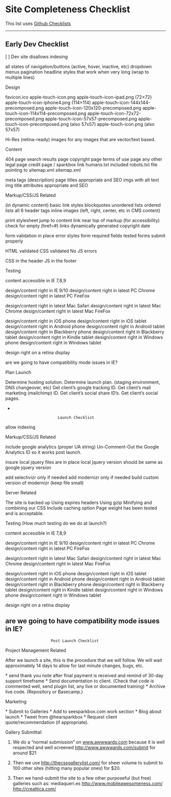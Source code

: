 # Site Completeness Checklist
This list uses [Github Checklists](https://github.com/blog/1375-task-lists-in-gfm-issues-pulls-comments)

---

## Early Dev Checklist 


[ ] Dev site disallows indexing

all states of navigation/buttons (active, hover, inactive, etc)
dropdown menus
pagination
headline styles that work when very long (wrap to multiple lines)

  Design

favicon.ico
apple-touch-icon.png
apple-touch-icon-ipad.png (72×72)
apple-touch-icon-iphone4.png (114×114)
apple-touch-icon-144x144-precomposed.png
apple-touch-icon-120x120-precomposed.png
apple-touch-icon-114x114-precomposed.png
apple-touch-icon-72x72-precomposed.png
apple-touch-icon-57x57-precomposed.png
apple-touch-icon-precomposed.png (also 57x57)
apple-touch-icon.png (also 57x57)

Hi-Res (retina-ready) images for any images that are vector/text
based.

  Content

404 page
search results page
copyright page
terms of use page
any other legal page
credit page / sparkbox link
humans.txt included
robots.txt file pointing to sitemap.xml
sitemap.xml

meta tags (description)
page titles appropriate and SEO
imgs with alt text
img title attributes appropriate and SEO

  Markup/CSS/JS Related

(in dynamic content)
basic link styles
blockquotes
unordered lists
ordered lists
all 6 header tags
inline images (left, right, center, etc in CMS content)

print stylesheet
jump to content link near top of markup (for accessibility)
check for empty (href=#) links
dynamically generated copyright date

form validation in place
error styles
form required fields tested
forms submit properly

HTML validated
CSS validated
No JS errors

CSS in the header
JS in the footer

  Testing

content accessible in IE 7,8,9

design/content right in IE 9/10
design/content right in latest PC Chrome
design/content right in latest PC FireFox

design/content right in latest Mac Safari
design/content right in latest Mac Chrome
design/content right in latest Mac FireFox

design/content right in iOS phone
design/content right in iOS tablet
design/content right in Android phone
design/content right in Android tablet
design/content right in Blackberry phone
design/content right in Blackberry tablet
design/content right in Kindle tablet
design/content right in Windows phone
design/content right in Windows tablet

design right on a retina display

are we going to have compatibility mode issues in IE?

  Plan Launch

Determine hosting solution.
Determine launch plan. (staging environment, DNS changeover, etc)
Get client’s google tracking ID.
Get client’s mail marketing (mailchimp) ID.
Get client’s social share ID’s.
Get client’s social pages.

-

                           Launch Checklist

allow indexing

  Markup/CSS/JS Related

include google analytics (proper UA string)
Un-Comment-Out the Google Analytics ID so it works post launch.

insure local jquery files are in place
local jquery version should be same as google jquery version

add selectivizr only if needed
add modernizr only if needed
build custom version of modernizr (keep file small)

  Server Related

The site is backed up
Using expires headers
Using gzip
Minifying and combining our CSS
Include caching option
Page weight has been tested and is acceptable.

  Testing (How much testing do we do at launch?)

content accessible in IE 7,8,9

design/content right in IE 9/10
design/content right in latest PC Chrome
design/content right in latest PC FireFox

design/content right in latest Mac Safari
design/content right in latest Mac Chrome
design/content right in latest Mac FireFox

design/content right in iOS phone
design/content right in iOS tablet
design/content right in Android phone
design/content right in Android tablet
design/content right in Blackberry phone
design/content right in Blackberry tablet
design/content right in Kindle tablet
design/content right in Windows phone
design/content right in Windows tablet

design right on a retina display

are we going to have compatibility mode issues in IE?
-

                        Post Launch Checklist

  Project Management Related

After we launch a site, this is the procedure that we will follow. We
will wait approximately 14 days to allow for last minute changes,
bugs, etc.

  * send thank you note after final payment is received and remind of
    30-day support timeframe
  * Send documentation to client. (Check that code is commented well,
    send plugin list, any live or documented training)
  * Archive live code. (Repository or Basecamp.)

  Marketing

  * Submit to Galleries
  * Add to seesparkbox.com work section
  * Blog about launch
  * Tweet from @hearsparkbox
  * Request client quote/recommendation (if appropriate).

  Gallery Submittal:

1. We do a “normal submission” on www.awwwards.com because
it is well respected and well screened
http://www.awwwards.com/submit
for around $21

2. Then we use http://thecssgallerylist.com/ for sheer volume to
submit to 100 other sites (hitting many popular ones) for $20.

3. Then we hand-submit the site to a few other purposeful (but free)
galleries such as:
mediaqueri.es
http://www.mobileawesomeness.com/
http://creattica.com/
